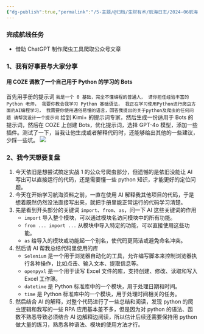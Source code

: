```yaml
---
{"dg-publish":true,"permalink":"/5-主题/@归档/生财有术/航海日志/2024-06航海「AI编程（爬虫）」/航海日志-AI编程（爬虫）-2024-06-14/","tags":["生财有术","航海日志","AI编程"],"noteIcon":"1","created":"2024-06-14","updated":"2024-06-14"}
---
```



### 完成航线任务

- 借助 ChatGPT 制作爬虫工具爬取公众号文章

### 1、我有好事要与大家分享

#### 用 COZE 调教了一个自己用于 Python 的学习的 Bots

首先用手册的提示词 `我是一个 0 基础，完全不懂编程的普通人，​ 请你担任经验丰富的 Python 老师，​ 我要你教会我学习 Python 基础语法，​ 我正在学习使用Python进行爬虫方面的AI编程学习， 我需要你使用通俗易懂的语言，回答我提出的关于python及爬虫的任何问题 请帮我设计一个提示词` 给到 Kimi+ 的提示词专家，然后生成一份适用于 Bots 的提示词，然后在 COZE 上创建 Bots，优化提示词，选择 GPT-4o 模型，添加一些插件。测试了一下，当我让他生成或者解释代码时，还能够给出其他的一些建议，少踩一些坑。
![](http://img.xlg.life/images%2F2024%2F06%2F14%2F20240614200051-38b46f6d8fa495bcebe7339de6e99a72.png)

### 2、我今天想要复盘

1. 今天依旧是想尝试搞定实战 1 的公众号爬虫部分，但遗憾的是依旧没能让 AI 写出可以直接运行的代码，还是需要懂一些 python 知识，才能更好的定位问题。
2. 今天在开始学习航海资料之前，一直在使用 AI 解释我其他项目的代码，于是想着既然仍然没法直接写出来，就把手册里能正常运行的代码学习清楚。
3. 先是看到开头部分的关键词 `import`、`from`、`as`，问一下 AI 这些关键词的作用
	- `import` 导入整个模块，可以通过模块名访问模块中的所有功能。
	- `from ... import ...` 从模块中导入特定的功能，可以直接使用这些功能。
	- `as` 给导入的模块或功能起一个别名，使代码更简洁或避免命名冲突。
4. 然后请 AI 帮我总结代码里使用的库
	- `Selenium` 是一个用于浏览器自动化的工具，允许编写脚本来控制浏览器执行各种操作，比如点击、输入文本、提取信息等。
	- `openpyxl` 是一个用于读写 Excel 文件的库，支持创建、修改、读取和写入 Excel 工作簿。
	- `datetime` 是 Python 标准库中的一个模块，用于处理日期和时间。
	- `time` 是 Python 标准库中的一个模块，用于处理时间相关的任务。
5. 然后结合 AI 的解释，对整个代码进行了一些总结和阅读，发现 python 的爬虫逻辑和我写的一些 RPA 应用基本差不多，但是因为对 python 的语法、函数不熟悉导致必须结合 AI 边解释边阅读，所以估计后续还需要保持用 python 做大量的练习，熟悉各种语法、模块的使用方法才行。